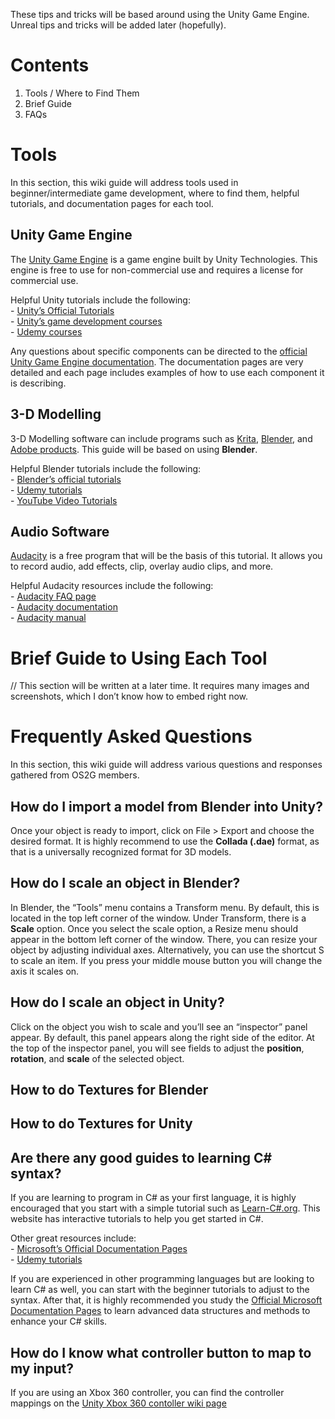 These tips and tricks will be based around using the Unity Game Engine.
Unreal tips and tricks will be added later (hopefully).

# Contents

1.  Tools / Where to Find Them
2.  Brief Guide
3.  FAQs

# Tools

In this section, this wiki guide will address tools used in
beginner/intermediate game development, where to find them, helpful
tutorials, and documentation pages for each tool.

## Unity Game Engine

The [Unity Game Engine](https://www.unity3d.com) is a game engine built
by Unity Technologies. This engine is free to use for non-commercial use
and requires a license for commercial use.

Helpful Unity tutorials include the following:  
\- [Unity’s Official Tutorials](https://unity3d.com/learn/tutorials)  
\- [Unity’s game development
courses](https://unity3d.com/swordsandshovels#gdcsasb-learnpagetile)  
\- [Udemy courses](https://www.udemy.com)

Any questions about specific components can be directed to the [official
Unity Game Engine
documentation](https://docs.unity3d.com/Manual/index.html). The
documentation pages are very detailed and each page includes examples of
how to use each component it is describing.

## 3-D Modelling

3-D Modelling software can include programs such as
[Krita](https://krita.org/en), [Blender](https://www.blender.org), and
[Adobe products](www.adobe.com/CreativeCloud‎). This guide will be based
on using **Blender**.

Helpful Blender tutorials include the following:  
\- [Blender’s official
tutorials](https://www.blender.org/support/tutorials/)  
\- [Udemy tutorials](https://www.udemy.com)  
\- [YouTube Video Tutorials](https://www.youtube.com)

## Audio Software

[Audacity](http://www.audacityteam.org/) is a free program that will be
the basis of this tutorial. It allows you to record audio, add effects,
clip, overlay audio clips, and more.

Helpful Audacity resources include the following:  
\- [Audacity FAQ page](http://manual.audacityteam.org/man/faq.html)  
\- [Audacity
documentation](http://www.audacityteam.org/help/documentation/)  
\- [Audacity manual](http://manual.audacityteam.org/)

# Brief Guide to Using Each Tool

// This section will be written at a later time. It requires many images
and screenshots, which I don’t know how to embed right now.

# Frequently Asked Questions

In this section, this wiki guide will address various questions and
responses gathered from OS2G members.

## How do I import a model from Blender into Unity?

Once your object is ready to import, click on File \> Export and choose
the desired format. It is highly recommend to use the **Collada (.dae)**
format, as that is a universally recognized format for 3D models.

## How do I scale an object in Blender?

In Blender, the “Tools” menu contains a Transform menu. By default, this
is located in the top left corner of the window. Under Transform, there
is a **Scale** option. Once you select the scale option, a Resize menu
should appear in the bottom left corner of the window. There, you can
resize your object by adjusting individual axes. Alternatively, you can
use the shortcut S to scale an item. If you press your middle mouse
button you will change the axis it scales on.

## How do I scale an object in Unity?

Click on the object you wish to scale and you’ll see an “inspector”
panel appear. By default, this panel appears along the right side of the
editor. At the top of the inspector panel, you will see fields to adjust
the **position**, **rotation**, and **scale** of the selected object.

## How to do Textures for Blender

## How to do Textures for Unity

## Are there any good guides to learning C\# syntax?

If you are learning to program in C\# as your first language, it is
highly encouraged that you start with a simple tutorial such as
[Learn-C\#.org](https://www.learncs.org/). This website has interactive
tutorials to help you get started in C\#.

Other great resources include:  
\- [Microsoft’s Official Documentation
Pages](https://msdn.microsoft.com/library)  
\- [Udemy tutorials](https://www.udemy.com)

If you are experienced in other programming languages but are looking to
learn C\# as well, you can start with the beginner tutorials to adjust
to the syntax. After that, it is highly recommended you study the
[Official Microsoft Documentation
Pages](https://msdn.microsoft.com/library) to learn advanced data
structures and methods to enhance your C\# skills.

## How do I know what controller button to map to my input?

If you are using an Xbox 360 controller, you can find the controller
mappings on the [Unity Xbox 360 contoller wiki
page](http://wiki.unity3d.com/index.php?title=Xbox360Controller)
